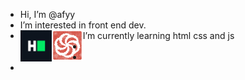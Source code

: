 - Hi, I’m @afyy
- I’m interested in front end dev.
- I’m currently learning html css and js
<img href="https://www.hackerrank.com/AliFurkanYalcin" src="./icon/hackerrank.png" style="width:50px;float:left;" /> <img href="https://www.codewars.com/users/afyy" src="./icon/codewars.png" style="width:50px;float:left;"/>
- 
- 
- <!---
  afyy/afyy is a ✨ special ✨ repository because its `README.md` (this file) appears on your GitHub profile.
  You can click the Preview link to take a look at your changes.
  --->
